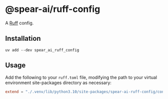 # @spear-ai/ruff-config

A [Ruff](https://docs.astral.sh/ruff) config.

## Installation

```shell
uv add --dev spear_ai_ruff_config
```

## Usage

Add the following to your `ruff.toml` file, modifying the path to your virtual environment site-packages directory as necessary:

```toml
extend = "./.venv/lib/python3.10/site-packages/spear-ai-ruff-config/config.toml"
```

